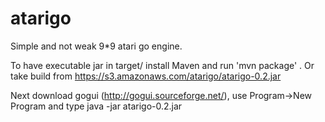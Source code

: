 atarigo
=======

Simple and not weak 9*9 atari go engine.

To have executable jar in target/ install Maven and run 'mvn package' . 
Or take build from https://s3.amazonaws.com/atarigo/atarigo-0.2.jar


Next download gogui (http://gogui.sourceforge.net/), use Program->New Program and type java -jar atarigo-0.2.jar


